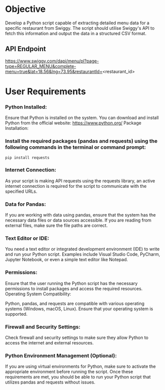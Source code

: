# Objective

Develop a Python script capable of extracting detailed menu data for a specific restaurant
from Swiggy. The script should utilise Swiggy's API to fetch this information and output the
data in a structured CSV format.

## API Endpoint

https://www.swiggy.com/dapi/menu/pl?page-type=REGULAR_MENU&complete-menu=true&lat=18.56&lng=73.95&restaurantId=<restaurant_id>

# User Requirements

### Python Installed:

Ensure that Python is installed on the system. You can download and install Python from the official website: https://www.python.org/
Package Installation:

### Install the required packages (pandas and requests) using the following commands in the terminal or command prompt:

```pip install pandas
pip install requests
```

### Internet Connection:

As your script is making API requests using the requests library, an active internet connection is required for the script to communicate with the specified URLs.

### Data for Pandas:

If you are working with data using pandas, ensure that the system has the necessary data files or data sources accessible. If you are reading from external files, make sure the file paths are correct.

### Text Editor or IDE:

You need a text editor or integrated development environment (IDE) to write and run your Python script. Examples include Visual Studio Code, PyCharm, Jupyter Notebook, or even a simple text editor like Notepad.

### Permissions:

Ensure that the user running the Python script has the necessary permissions to install packages and access the required resources.
Operating System Compatibility:

Python, pandas, and requests are compatible with various operating systems (Windows, macOS, Linux). Ensure that your operating system is supported.

### Firewall and Security Settings:

Check firewall and security settings to make sure they allow Python to access the internet and external resources.

### Python Environment Management (Optional):

If you are using virtual environments for Python, make sure to activate the appropriate environment before running the script.
Once these requirements are met, you should be able to run your Python script that utilizes pandas and requests without issues.
